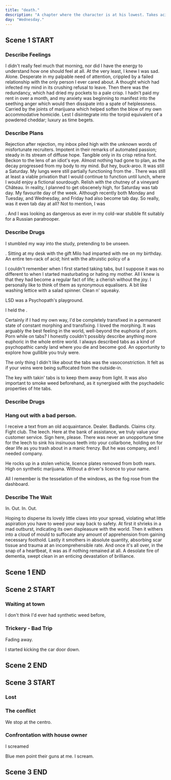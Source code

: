 ```yaml
---
title: "death."
description: "A chapter where the character is at his lowest. Takes acid. Freak trip. Hospitalised."
day: "Wednesday."
---
```


## Scene 1 START
<!--
### Help Monologue

Hi. Have we met before? Probably not. Although it's really nice to meet you! Oh, and I really like your hair! I think it's a-b-s-o-l-u-t-e-l-y fantastic! Seriously. You look stunning. Gorgeous. Not quite Brad Pitt gorgeous, but if that ain't pre-cum, then I don't know what is. Sorry if that came across as being a bit, uh, strong. We're still cool, right? Buddy. Buddy-o. Oh, and thank you! You're super kind, and I think you're cool too. We should be suede pals. Sticky fodder. Beatnik puppies. The kind of soup that warms you up n' keeps you placid. Content. I think we're going to get along just fine. Just. Fine.

I suppose you're reading this message today because I need help. You see, I'm not okay. Which is weird. Because I'm not dying or anything. I can still string these jolly ol' words together n' make a complete fool of myself on the internet. But that's not the point. The point is that everything sucks. It just sucks. Hell, even thinking about it just sucks. It's like everything is just a thousand times harder than it should be, and I couldn't possibly understand why. Fuck. Why am I so fucked? Why can't I just be fucking normal!? Would it be so hard just to unfuck myself for the next 10 minutes, so I can grab something to eat and just shut the fuck up!? I withdrew myself from my keyboard. Clearly it wasn't working.
 -->

### Describe Feelings

I didn't really feel much that morning, nor did I have the energy to understand how one should feel at all. At the very least, I knew I was sad. Alone. Desperate in my palpable need of attention, crippled by a failed relationship with the only person I ever cared about. A thought which had infected my mind in its crushing refusal to leave. Then there was the redundancy, which had dried my pockets to a pale crisp. I hadn't paid my rent in over a month, and my anxiety was beginning to manifest into the seething anger which would then dissipate into a spate of helplessness. Carried by the joints of marijuana which helped soften the blow of my own accommodative homicide. Lest I disintegrate into the torpid equivalent of a powdered cheddar; luxury as time begets.

### Describe Plans

Rejection after rejection, my inbox piled high with the unknown words of misfortunate recruiters. Impotent in their remarks of automated passion; steady in its stream of diffuse hope. Tangible only in its crisp retina font. Beckon to the lens of an idiot's eye. Almost nothing had gone to plan, as the decay progressed from my body to my mind. But hey, buck-aroo. It was still a Saturday. My lungs were still partially functioning from the . There was still at least a viable privation that I would continue to function until lunch, where I would enjoy a fictional sourdough. Relish with the chutney of a vineyard Château. In reality, I planned to get obscenely high, for Saturday was tab day. My favourite day of the week. Although recently both Monday and Tuesday, and Wednesday, and Friday had also become tab day. So really, was it even tab day at all? Not to mention, I was

. And I was looking as dangerous as ever in my cold-war stubble fit suitably for a Russian paratrooper.

### Describe Drugs

I stumbled my way into the study, pretending to be unseen.

. Sitting at my desk with the gift Milo had imparted with me on my birthday. An entire ten-rack of acid; hint with the altruistic policy of a

I couldn't remember when I first started taking tabs, but I suppose it was no different to when I started masturbating or hating my mother. All I knew is that they had become a regular fact of life; a cherish without the joy. I personally like to think of them as synonymous equalisers. A bit like washing lettice with a salad spinner. Clean n' squeaky.


LSD was a Psychopath's playground.


I held the .




Certainly if I had my own way, I'd be completely transfixed in a permanent state of constant morphing and transfixing. I loved the morphing. It was arguably the best feeling in the world, well-beyond the euphoria of porn. Porn while on tabs? I honestly couldn't possibly describe anything more euphoric in the whole entire world. I always described tabs as a kind of psychopathic candy land where you die and become god. An opportunity to explore how gullible you truly were.




The only thing I didn't like about the tabs was the vasoconstriction. It felt as if your veins were being suffocated from the outside-in.

The key with takin' tabs is to keep them away from light. It was also important to smoke weed beforehand, as it synergised with the psychadelic properties of hte tabs.

### Describe Drugs


### Hang out with a bad person.

I receive a text from an old acquaintance. Dealer. Badlands. Claims city. Fight club. The leech. Here at the bank of assistance, we truly value your customer service. Sign here, please. There was never an unopportune time for the leech to sink his insinuous teeth into your collarbone, holding on for dear life as you trash about in a manic frenzy. But he was company, and I needed company.

He rocks up in a stolen vehicle, licence plates removed from both rears. High on synthetic marijuana. Without a driver's licence to your name.


All I remember is the tesselation of the windows, as the fog rose from the dashboard.


### Describe The Wait

In. Out. In. Out.

Hoping to disperse its lovely little claws into your spread, violating what little aspiration you have to weed your way back to safety. At first it shrieks in a mad outburst, indicating its own displeasure with the world. Then it withers into a cloud of mould to suffocate any amount of apprehension from gaining necessary foothold. Lastly it smothers in absolute quantity, absorbing scar tissue and trauma at an incomprehensible rate. And once it's all over, in the snap of a heartbeat, it was as if nothing remained at all. A desolate fire of dementia, swept clean in an enticing devastation of brilliance.


## Scene 1 END

####

## Scene 2 START




### Waiting at town

I don't think I'd ever had synthetic weed before,

### Trickery - Bad Trip

Fading away.

I started kicking the car door down.

## Scene 2 END

####

## Scene 3 START

### Lost



### The conflict

We stop at the centro.


### Confrontation with house owner

I screamed

Blue men point their guns at me. I scream.


## Scene 3 END


